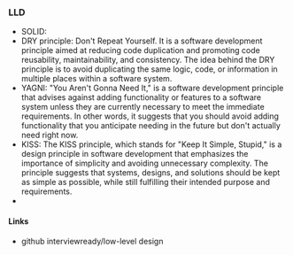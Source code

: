 ### LLD


* SOLID: 
* DRY principle: Don't Repeat Yourself. It is a software development principle aimed at reducing code duplication and promoting code reusability, maintainability, and consistency. The idea behind the DRY principle is to avoid duplicating the same logic, code, or information in multiple places within a software system.
* YAGNI: "You Aren't Gonna Need It," is a software development principle that advises against adding functionality or features to a software system unless they are currently necessary to meet the immediate requirements. In other words, it suggests that you should avoid adding functionality that you anticipate needing in the future but don't actually need right now.
* KISS: The KISS principle, which stands for "Keep It Simple, Stupid," is a design principle in software development that emphasizes the importance of simplicity and avoiding unnecessary complexity. The principle suggests that systems, designs, and solutions should be kept as simple as possible, while still fulfilling their intended purpose and requirements.
* 


#### Links
* github interviewready/low-level design
